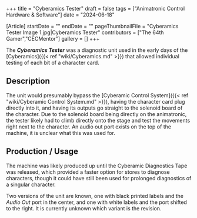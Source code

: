 +++
title = "Cyberamics Tester"
draft = false
tags = ["Animatronic Control Hardware & Software"]
date = "2024-06-18"

[Article]
startDate = ""
endDate = ""
pageThumbnailFile = "Cyberamics Tester Image 1.jpg|Cyberamics Tester"
contributors = ["The 64th Gamer","CECMentor"]
gallery = []
+++


The <b><i>Cyberamics Tester</b></i> was a diagnostic unit used in the early days of the  [Cyberamics]({{< ref "wiki/Cyberamics.md" >}}) that allowed individual testing of each bit of a character card.

<h2> Description </h2>
The unit would presumably bypass the [Cyberamic Control System]({{< ref "wiki/Cyberamic Control System.md" >}}), having the character card plug directly into it, and having its outputs go straight to the solenoid board of the character. Due to the solenoid board being directly on the animatronic, the tester likely had to climb directly onto the stage and test the movements right next to the character. An audio out port exists on the top of the machine, it is unclear what this was used for.

<h2> Production / Usage </h2>
The machine was likely produced up until the Cyberamic Diagnostics Tape was released, which provided a faster option for stores to diagnose characters, though it could have still been used for prolonged diagnostics of a singular character.

Two versions of the unit are known, one with black printed labels and the <i>Audio Out</i> port in the center, and one with white labels and the port shifted to the right. It is currently unknown which variant is the revision.




